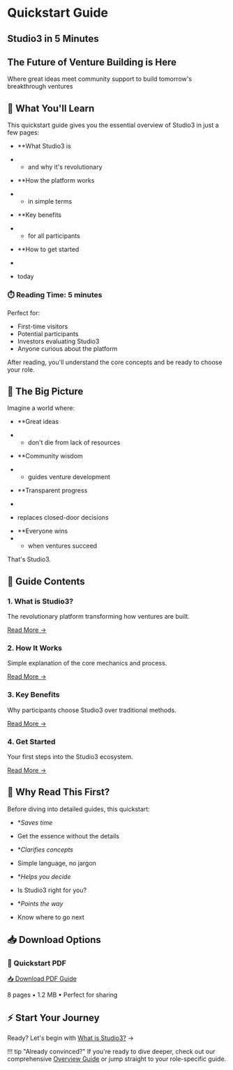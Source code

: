 # Quickstart Guide

## Studio3 in 5 Minutes

<div class="hero-section">
<h2>The Future of Venture Building is Here</h2>
<p class="hero-subtitle">Where great ideas meet community support to build tomorrow's breakthrough ventures</p>
</div>

## 🚀 What You'll Learn

This quickstart guide gives you the essential overview of Studio3 in just a few pages:

- **What Studio3 is

- * and why it's revolutionary
* **How the platform works

* * in simple terms

* **Key benefits

* * for all participants

* **How to get started

*

* today

<div class="arena-card" markdown="1">

<h3>⏱️ Reading Time: 5 minutes</h3>

Perfect for:

- First-time visitors
- Potential participants
- Investors evaluating Studio3
- Anyone curious about the platform

After reading, you'll understand the core concepts and be ready to choose your role.

</div>

## 🎯 The Big Picture

Imagine a world where:

- **Great ideas

- * don't die from lack of resources
* **Community wisdom

* * guides venture development

* **Transparent progress

*

* replaces closed-door decisions
- **Everyone wins
- * when ventures succeed

That's Studio3.

## 📖 Guide Contents

<div class="grid">
<div class="arena-card" markdown="1">

<h3>1. What is Studio3?</h3>

The revolutionary platform transforming how ventures are built.

[Read More →](what-is-studio3.md)

</div>

<div class="arena-card" markdown="1">

<h3>2. How It Works</h3>

Simple explanation of the core mechanics and process.

[Read More →](how-it-works.md)

</div>

<div class="arena-card" markdown="1">

<h3>3. Key Benefits</h3>

Why participants choose Studio3 over traditional methods.

[Read More →](key-benefits.md)

</div>

<div class="arena-card" markdown="1">

<h3>4. Get Started</h3>

Your first steps into the Studio3 ecosystem.

[Read More →](get-started.md)

</div>
</div>

## 🌟 Why Read This First?

Before diving into detailed guides, this quickstart:

- **Saves time* 

- Get the essence without the details
- **Clarifies concepts* 
- Simple language, no jargon
- **Helps you decide* 
- Is Studio3 right for you?
- **Points the way* 
- Know where to go next

## 📥 Download Options

<div class="download-box">

### 📄 Quickstart PDF

<a href="../pdf/studio3-quickstart.pdf" class="md-button md-button--primary">
📥 Download PDF Guide
</a>
<p>8 pages • 1.2 MB • Perfect for sharing</p>
</div>

## ⚡ Start Your Journey

Ready? Let's begin with [What is Studio3?](what-is-studio3.md) →

!!! tip "Already convinced?"
    If you're ready to dive deeper, check out our comprehensive [Overview Guide](../overview-guide/) or jump straight to your role-specific guide.